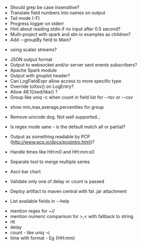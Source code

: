 * Should grep be case insensitive?
* Translate field numbers into names on output
* Tail mode (-F)
* Progress logger on stderr
* Hint about reading stdin if no input after 0.5 second?
* Multi-project with spark and sbt-io examples as children?
* Add --groupBy field to Main?
 - using scalaz streams?
* JSON output format
* Output to websocket and/or server sent events subscribers?
* Apache Spark module
* Output with gnuplot header?
* Can LogFieldExpr allow access to more specific type
 * Override toXsv() on LogEntry?
* Allow 48.1(/sed/like/) ?
* Group like uniq -c when count in field list for --tsv or --csv
 - show min,max,average,percentiles for group
* Remove unicode dog. Not well supported...
* Is regex mode sane - is the default match all or partial?
* Output as something readable by PCP (http://www.pcp.io/docs/pcpintro.html)?
* Handle times like HH:m0 and HH:mm:s0
* Separate tool to merge multiple series
* Ascii bar chart
* Validate only one of delay or count is passed

* Deploy artifact to maven central with fat .jar attachment
* List available fields in --help
 - mention regex for ~//
 - mention numeric comparison for >,< with fallback to string
 - rtt
 - delay
 - count - like uniq -c
 - time with format - Eg {HH:mm}
